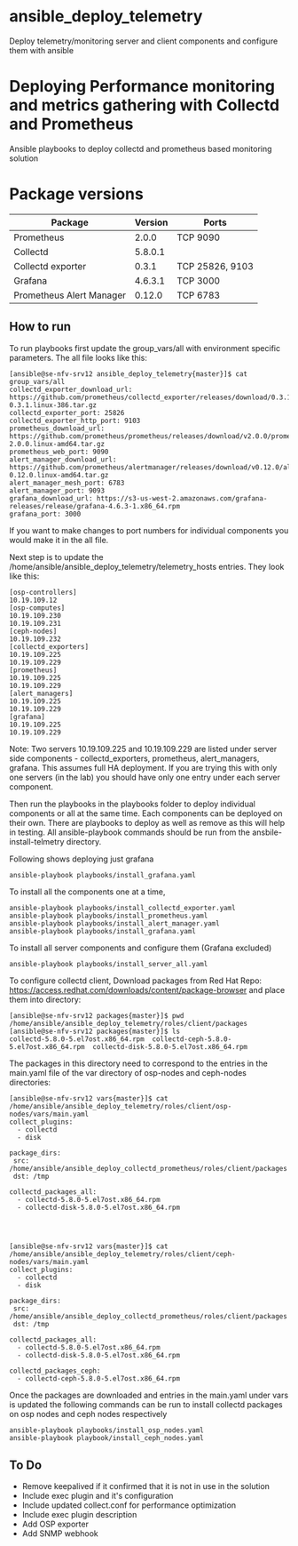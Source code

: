 # ansible_deploy_telemetry
Deploy telemetry/monitoring server and client components and configure them with ansible
# Deploying Performance monitoring and metrics gathering with Collectd and Prometheus
Ansible playbooks to deploy collectd and prometheus based monitoring solution


# Package versions

|Package                  |Version      |Ports                                       |
|-------------------------|-------------|--------------------------------------------|
|Prometheus               |2.0.0        |TCP 9090                                    |
|Collectd                 |5.8.0.1      |                                            |
|Collectd exporter        |0.3.1        |TCP 25826, 9103                             |
|Grafana                  |4.6.3.1      |TCP 3000                                    |
|Prometheus Alert Manager |0.12.0       |TCP 6783                                    |

## How to run
To run playbooks first update the group_vars/all with environment specific parameters. The all file looks like this:
```
[ansible@se-nfv-srv12 ansible_deploy_telemetry{master}]$ cat group_vars/all
collectd_exporter_download_url: https://github.com/prometheus/collectd_exporter/releases/download/0.3.1/collectd_exporter-0.3.1.linux-386.tar.gz
collectd_exporter_port: 25826
collectd_exporter_http_port: 9103
prometheus_download_url: https://github.com/prometheus/prometheus/releases/download/v2.0.0/prometheus-2.0.0.linux-amd64.tar.gz
prometheus_web_port: 9090
alert_manager_download_url: https://github.com/prometheus/alertmanager/releases/download/v0.12.0/alertmanager-0.12.0.linux-amd64.tar.gz
alert_manager_mesh_port: 6783
alert_manager_port: 9093
grafana_download_url: https://s3-us-west-2.amazonaws.com/grafana-releases/release/grafana-4.6.3-1.x86_64.rpm
grafana_port: 3000
```
If you want to make changes to port numbers for individual components you would make it in the all file.

Next step is to update the /home/ansible/ansible_deploy_telemetry/telemetry_hosts entries. They look like this:
```
[osp-controllers]
10.19.109.12
[osp-computes]
10.19.109.230
10.19.109.231
[ceph-nodes]
10.19.109.232
[collectd_exporters]
10.19.109.225
10.19.109.229
[prometheus]
10.19.109.225
10.19.109.229
[alert_managers]
10.19.109.225
10.19.109.229
[grafana]
10.19.109.225
10.19.109.229
```
Note: Two servers 10.19.109.225 and 10.19.109.229 are listed under server side components - collectd_exporters, prometheus, alert_managers, grafana. This assumes full HA deployment. If you are trying this with only one servers (in the lab) you should have only one entry under each server component.

Then run the playbooks in the playbooks folder to deploy individual components or all
at the same time. Each components can be deployed on their own. There are playbooks to
deploy as well as remove as this will help in testing. All ansible-playbook commands
should be run from the ansbile-install-telmetry directory.

Following shows deploying just grafana
```
ansible-playbook playbooks/install_grafana.yaml
```
To install all the components one at a time,
```
ansible-playbook playbooks/install_collectd_exporter.yaml
ansible-playbook playbooks/install_prometheus.yaml
ansible-playbook playbooks/install_alert_manager.yaml
ansible-playbook playbooks/install_grafana.yaml
```
To install all server components and configure them (Grafana excluded)
```
ansible-playbook playbooks/install_server_all.yaml
```
To configure collectd client,
Download packages from Red Hat Repo:
https://access.redhat.com/downloads/content/package-browser
and place them into directory: 

```
[ansible@se-nfv-srv12 packages{master}]$ pwd
/home/ansible/ansible_deploy_telemetry/roles/client/packages
[ansible@se-nfv-srv12 packages{master}]$ ls
collectd-5.8.0-5.el7ost.x86_64.rpm  collectd-ceph-5.8.0-5.el7ost.x86_64.rpm  collectd-disk-5.8.0-5.el7ost.x86_64.rpm
```

The packages in this directory need to correspond to the entries in the main.yaml file of the var directory of osp-nodes and ceph-nodes directories:
```
[ansible@se-nfv-srv12 vars{master}]$ cat /home/ansible/ansible_deploy_telemetry/roles/client/osp-nodes/vars/main.yaml
collect_plugins:
  - collectd
  - disk

package_dirs:
 src: /home/ansible/ansible_deploy_collectd_prometheus/roles/client/packages
 dst: /tmp

collectd_packages_all:
  - collectd-5.8.0-5.el7ost.x86_64.rpm
  - collectd-disk-5.8.0-5.el7ost.x86_64.rpm




[ansible@se-nfv-srv12 vars{master}]$ cat /home/ansible/ansible_deploy_telemetry/roles/client/ceph-nodes/vars/main.yaml
collect_plugins:
  - collectd
  - disk

package_dirs:
 src: /home/ansible/ansible_deploy_collectd_prometheus/roles/client/packages
 dst: /tmp

collectd_packages_all:
  - collectd-5.8.0-5.el7ost.x86_64.rpm
  - collectd-disk-5.8.0-5.el7ost.x86_64.rpm

collectd_packages_ceph:
  - collectd-ceph-5.8.0-5.el7ost.x86_64.rpm
```
Once the packages are downloaded and entries in the main.yaml under vars is updated the following commands can be run to install collectd packages on osp nodes and ceph nodes respectively
```
ansible-playbook playbooks/install_osp_nodes.yaml
ansible-playbook playbook/install_ceph_nodes.yaml
```

## To Do
* Remove keepalived if it confirmed that it is not in use in the solution
* Include exec plugin and it's configuration
* Include updated collect.conf for performance optimization
* Include exec plugin description
* Add OSP exporter
* Add SNMP webhook

